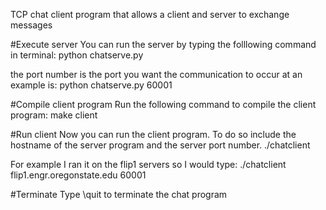 TCP chat client program that allows a client and server to exchange messages

#Execute server
You can run the server by typing the folllowing command in terminal:
	python chatserve.py <port number>

the port number is the port you want the communication to occur at
an example is:
	python chatserve.py 60001

#Compile client program
Run the following command to compile the client program:
	make client

#Run client
Now you can run the client program. To do so include the hostname of the server program and the server port number.
	./chatclient <hostname> <port number>

For example I ran it on the flip1 servers so I would type:
	./chatclient flip1.engr.oregonstate.edu 60001

#Terminate
Type \quit to terminate the chat program
